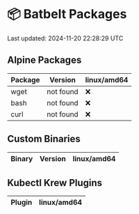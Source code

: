 # 📦 Batbelt Packages

Last updated: 2024-11-20 22:28:29 UTC

## Alpine Packages
| Package | Version | linux/amd64 |
|---------|----------|---------|
| wget | not found | ❌ |
| bash | not found | ❌ |
| curl | not found | ❌ |

## Custom Binaries
| Binary | Version | linux/amd64 |
|---------|----------|---------|

## Kubectl Krew Plugins
| Plugin | linux/amd64 |
|---------|---------|

